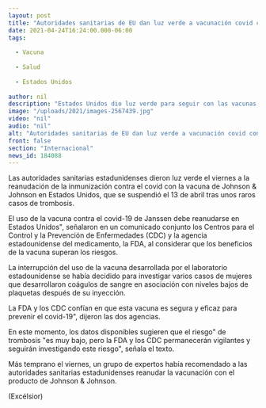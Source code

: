 ```yaml
---
layout: post
title: "Autoridades sanitarias de EU dan luz verde a vacunación covid con Johnson & Johnson"
date: 2021-04-24T16:24:00.000-06:00
tags:
  
  - Vacuna
  
  - Salud
  
  - Estados Unidos
  
author: nil
description: "Estados Unidos dio luz verde para seguir con las vacunas covid de Johnson & Johnson."
image: "/uploads/2021/images-2567439.jpg"
video: "nil"
audio: "nil"
alt: "Autoridades sanitarias de EU dan luz verde a vacunación covid con Johnson & Johnson"
front: false
section: "Internacional"
news_id: 184088
---
```


Las autoridades sanitarias estadunidenses dieron luz verde el viernes a la reanudación de la inmunización contra el covid con la vacuna de Johnson & Johnson en Estados Unidos, que se suspendió el 13 de abril tras unos raros casos de trombosis.

El uso de la vacuna contra el covid-19 de Janssen debe reanudarse en Estados Unidos", señalaron en un comunicado conjunto los Centros para el Control y la Prevención de Enfermedades (CDC) y la agencia estadounidense del medicamento, la FDA, al considerar que los beneficios de la vacuna superan los riesgos.

La interrupción del uso de la vacuna desarrollada por el laboratorio estadounidense se había decidido para investigar varios casos de mujeres que desarrollaron coágulos de sangre en asociación con niveles bajos de plaquetas después de su inyección. 

La FDA y los CDC confían en que esta vacuna es segura y eficaz para prevenir el covid-19", dijeron las dos agencias. 

 
En este momento, los datos disponibles sugieren que el riesgo" de trombosis "es muy bajo, pero la FDA y los CDC permanecerán vigilantes y seguirán investigando este riesgo", señala el texto.

Más temprano el viernes, un grupo de expertos había recomendado a las autoridades sanitarias estadunidenses reanudar la vacunación con el producto de Johnson & Johnson.

(Excélsior)